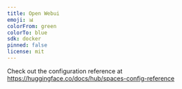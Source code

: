 ```yaml
---
title: Open Webui
emoji: 📊
colorFrom: green
colorTo: blue
sdk: docker
pinned: false
license: mit
---
```


Check out the configuration reference at https://huggingface.co/docs/hub/spaces-config-reference
